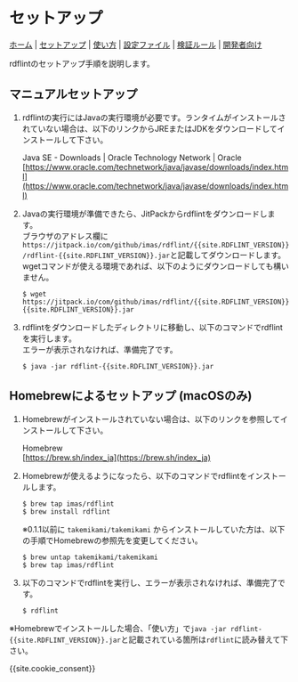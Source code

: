 # セットアップ

[ホーム](index.md) |
[セットアップ](setup.md) |
[使い方](usage.md) |
[設定ファイル](config.md) |
[検証ルール](rules.md) |
[開発者向け](developer.md)

rdflintのセットアップ手順を説明します。

## マニュアルセットアップ

1. rdflintの実行にはJavaの実行環境が必要です。ランタイムがインストールされていない場合は、以下のリンクからJREまたはJDKをダウンロードしてインストールして下さい。

   Java SE - Downloads | Oracle Technology Network | Oracle  
   [https://www.oracle.com/technetwork/java/javase/downloads/index.html](https://www.oracle.com/technetwork/java/javase/downloads/index.html)

2. Javaの実行環境が準備できたら、JitPackからrdflintをダウンロードします。  
  ブラウザのアドレス欄に``https://jitpack.io/com/github/imas/rdflint/{{site.RDFLINT_VERSION}}/rdflint-{{site.RDFLINT_VERSION}}.jar``と記載してダウンロードします。  
  wgetコマンドが使える環境であれば、以下のようにダウンロードしても構いません。

   ```
   $ wget https://jitpack.io/com/github/imas/rdflint/{{site.RDFLINT_VERSION}}/rdflint-{{site.RDFLINT_VERSION}}.jar
   ```

3. rdflintをダウンロードしたディレクトリに移動し、以下のコマンドでrdflintを実行します。  
   エラーが表示されなければ、準備完了です。

   ```
   $ java -jar rdflint-{{site.RDFLINT_VERSION}}.jar
   ```

## Homebrewによるセットアップ (macOSのみ)

1. Homebrewがインストールされていない場合は、以下のリンクを参照してインストールして下さい。

   Homebrew  
   [https://brew.sh/index_ja](https://brew.sh/index_ja)

2. Homebrewが使えるようになったら、以下のコマンドでrdflintをインストールします。

   ```
   $ brew tap imas/rdflint
   $ brew install rdflint
   ```

   ※0.1.1以前に ``takemikami/takemikami`` からインストールしていた方は、以下の手順でHomebrewの参照先を変更してください。

   ```
   $ brew untap takemikami/takemikami
   $ brew tap imas/rdflint
   ```

3. 以下のコマンドでrdflintを実行し、エラーが表示されなければ、準備完了です。

   ```
   $ rdflint
   ```

※Homebrewでインストールした場合、「使い方」で``java -jar rdflint-{{site.RDFLINT_VERSION}}.jar``と記載されている箇所は``rdflint``に読み替えて下さい。

{{site.cookie_consent}}
